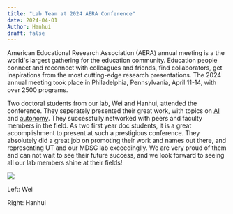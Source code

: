 ```yaml
---
title: "Lab Team at 2024 AERA Conference"
date: 2024-04-01
Author: Hanhui
draft: false
---
```


American Educational Research Association (AERA) annual meeting is a the world's largest gathering for the education community. Education people connect and reconnect with colleagues and friends, find collaborators, get inspirations from the most cutting-edge research presentations. The 2024 annual meeting took place in Philadelphia, Pennsylvania, April 11-14, with over 2500 programs. 

Two doctoral students from our lab, Wei and Hanhui, attended the conference. They seperately presented their great work, with topics on [AI](https://convention2.allacademic.com/one/aera/aera24/index.php?cmd=Online+Program+View+Paper&selected_paper_id=2168327&PHPSESSID=vl0oc2vk94slikkcpdgc53qsoj) and [autonomy](https://convention2.allacademic.com/one/aera/aera24/index.php?cmd=Online+Program+View+Paper&selected_paper_id=2112215&PHPSESSID=vl0oc2vk94slikkcpdgc53qsoj). They successfully networked with peers and faculty members in the field. As two first year doc students, it is a great accomplishment to present at such a prestigious conference. They absolutely did a great job on promoting their work and names out there, and representing UT and our MDSC lab exceedinglly. We are very proud of them and can not wait to see their future success, and we look forward to seeing all our lab members shine at their fields!

![][photo1]

[photo1]:images/wei-and-hanhui.jpg
Left: Wei

Right: Hanhui